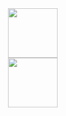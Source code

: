 <div>
  <div style="width:50%" align="center">
    <img src="https://media.giphy.com/media/jRf5fsn8G6YaogAWxn/giphy.gif" width="100" height="100"/>
  </div>
  <div style="width:50%" align="center">
    <img src="https://media.giphy.com/media/jRf5fsn8G6YaogAWxn/giphy.gif" width="100" height="100"/>
  </div>
</div>

